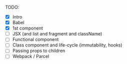 TODO:

- [x] Intro
- [x] Babel
- [x] 1st component
- [ ] JSX (and list and fragment and className)
- [ ] Functional component
- [ ] Class component and life-cycle (immutability, hooks)
- [ ] Passing props to children
- [ ] Webpack / Parcel
